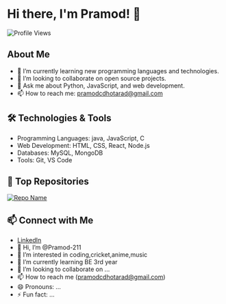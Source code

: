 # Hi there, I'm Pramod! 👋

![Profile Views](https://komarev.com/ghpvc/?username=Pramod-211&color=blue)

## About Me
- 🌱 I’m currently learning new programming languages and technologies.
- 👯 I’m looking to collaborate on open source projects.
- 💬 Ask me about Python, JavaScript, and web development.
- 📫 How to reach me: [pramodcdhotarad@gmail.com](mailto:pramodcdhotarad@gmail.com)

## 🛠️ Technologies & Tools
- Programming Languages: java, JavaScript, C
- Web Development: HTML, CSS, React, Node.js
- Databases: MySQL, MongoDB
- Tools: Git, VS Code

## 🌟 Top Repositories
[![Repo Name](https://github-readme-stats.vercel.app/api/pin/?username=Pramod-211&repo=repo-name&theme=radical)](https://github.com/Pramod-211/repo-name)

## 📫 Connect with Me
- [LinkedIn](https://www.linkedin.com/in/pramod-c-dhotarad-1762aa233/)
- 👋 Hi, I’m @Pramod-211
- 👀 I’m interested in coding,cricket,anime,music
- 🌱 I’m currently learning BE 3rd year
- 💞️ I’m looking to collaborate on ...
- 📫 How to reach me (pramodcdhotarad@gmail.com)
- 😄 Pronouns: ...
- ⚡ Fun fact: ...

<!---
Pramod-211/Pramod-211 is a ✨ special ✨ repository because its `README.md` (this file) appears on your GitHub profile.
You can click the Preview link to take a look at your changes.
--->
